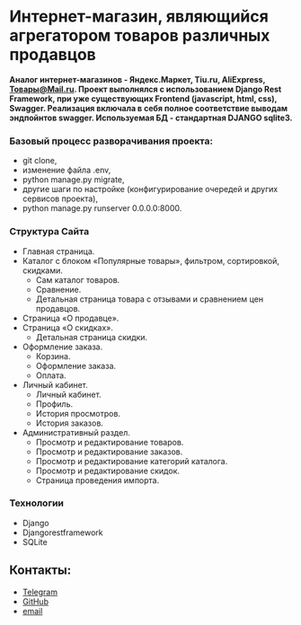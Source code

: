# Интернет-магазин, являющийся агрегатором товаров различных продавцов

<b>Аналог интернет-магазинов - Яндекс.Маркет, Tiu.ru, AliExpress, Товары@Mail.ru.
Проект выполнялся  с использованием Django Rest Framework, при 
уже существующих Frontend (javascript, html, css), Swagger.
Реализация включала в себя полное соответствие выводам эндпойнтов swagger.
Используемая БД - стандартная DJANGO sqlite3.</b>

### Базовый процесс разворачивания проекта:
* git clone,
* изменение файла .env,
* python manage.py migrate,
* другие шаги по настройке (конфигурирование очередей и других сервисов проекта),
* python manage.py runserver 0.0.0.0:8000.

### Структура Сайта
* Главная страница.
* Каталог с блоком «Популярные товары», фильтром, сортировкой, скидками.
    * Сам каталог товаров.
    * Сравнение.
    * Детальная страница товара с отзывами и сравнением цен продавцов.
* Страница «О продавце».
* Страница «О скидках».
    * Детальная страница скидки.
* Оформление заказа.
    * Корзина.
    * Оформление заказа.
    * Оплата.
* Личный кабинет.
    * Личный кабинет.
    * Профиль.
    * История просмотров.
    * История заказов.
* Административный раздел.
    * Просмотр и редактирование товаров.
    * Просмотр и редактирование заказов.
    * Просмотр и редактирование категорий каталога.
    * Просмотр и редактирование скидок.
    * Страница проведения импорта.

### Технологии
* Django
* Djangorestframework
* SQLite

## Контакты:
* [Telegram](https://t.me/AlexeyKlistron)
* [GitHub](https://github.com/klistron)
* [email](mailto:klistron@gmail.com)